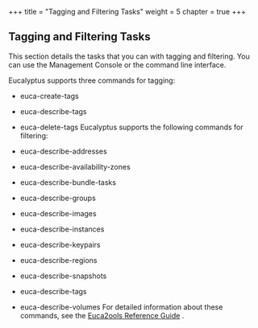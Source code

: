 +++
title = "Tagging and Filtering Tasks"
weight = 5
chapter = true
+++


## Tagging and Filtering Tasks
This section details the tasks that you can with tagging and filtering. You can use the Management Console or the command line interface. 

Eucalyptus supports three commands for tagging: 



* euca-create-tags 
* euca-describe-tags 
* euca-delete-tags 
Eucalyptus supports the following commands for filtering: 



* euca-describe-addresses 
* euca-describe-availability-zones 
* euca-describe-bundle-tasks 
* euca-describe-groups 
* euca-describe-images 
* euca-describe-instances 
* euca-describe-keypairs 
* euca-describe-regions 
* euca-describe-snapshots 
* euca-describe-tags 
* euca-describe-volumes 
For detailed information about these commands, see the [Euca2ools Reference Guide](../euca2ools-guide/index.dita) . 

